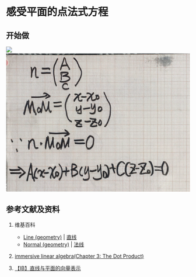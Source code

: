 # 感受平面的点法式方程

## 开始做

![](/images/线性代数/用向量表达空间解析几何中的线和面等/感受平面的点法式方程/1a1.jpg)
![](/images/线性代数/用向量表达空间解析几何中的线和面等/感受平面的点法式方程/1a2.jpg)

## 参考文献及资料

1. 维基百科
	- [Line (geometry)](https://en.wikipedia.org/wiki/Line_(geometry)) | [直线](https://zh.wikipedia.org/wiki/%E7%9B%B4%E7%BA%BF) 
	- [Normal (geometry)](https://en.wikipedia.org/wiki/Normal_(geometry)) | [法线](https://zh.wikipedia.org/wiki/%E6%B3%95%E7%BA%BF) 

2. [immersive linear algebra(Chapter 3: The Dot Product)](http://immersivemath.com/ila/ch03_dotproduct/ch03.html)
3. [【IB】直线与平面的向量表示](https://zhuanlan.zhihu.com/p/73397884)